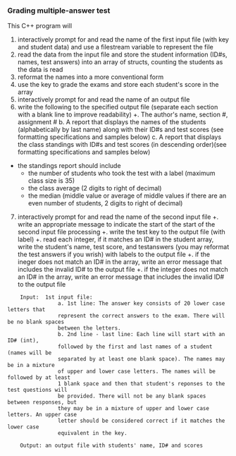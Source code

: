 ### Grading multiple-answer test
 This C++ program will
1. interactively prompt for and read the name of the first input file (with key and student data) and use a filestream variable to represent the file
2. read the data from the input file and store the student information (ID#s, 
names, test answers) into an array of structs, counting the students as the
data is read
3. reformat the names into a more conventional form
4. use the key to grade the exams and store each student's score in the array
5. interactively prompt for and read the name of an output file
6. write the following to the specified output file (separate each section with
a blank line to improve readability)
	+. The author's name, section #, assignment #
b. A report that displays the names of the students (alphabetically by last
name) along with their ID#s and test scores (see formatting specifications
and samples below)
c. A report that displays the class standings with ID#s and test scores (in
descending order)(see formatting specifications and samples below)
+ the standings report should include
	- the number of students who took the test with a label (maximum
	class size is 35)
	- the class average (2 digits to right of decimal)
	- the median (middle value or average of middle values if there are 
	an even number of students, 2 digits to right of decimal)
7. interactively prompt for and read the name of the second input file
+. write an appropriate message to indicate the start of the start of the 
second input file processing
+. write the test key to the output file (with label)
+. read each integer, if it matches an ID# in the student array, write the
student's name, test score, and testanswers (you may reformat the test
answers if you wrish) with labels to the output file
+. if the ineger does not match an ID# in the array, write an error 
message that includes the invalid ID# to the output file
+. if the integer does not match an ID# in the array, write an error 
message that includes the invalid ID# to the output file

```
	Input:	1st input file:
				a. 1st line: The answer key consists of 20 lower case letters that
				represent the correct answers to the exam. There will be no blank spaces 
				between the letters.
				b. 2nd line - last line: Each line will start with an ID# (int), 
				followed by the first and last names of a student (names will be 
				separated by at least one blank space). The names may be in a mixture
				of upper and lower case letters. The names will be followed by at least
				1 blank space and then that student's reponses to the test questions will
				be provided. There will not be any blank spaces between responses, but
				they may be in a mixture of upper and lower case letters. An upper case
				letter should be considered correct if it matches the lower case 
				equivalent in the key.

	Output: an output file with students' name, ID# and scores
```
